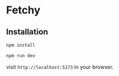 # Fetchy

## Installation

```bash
npm install

npm run dev
```

visit `http://localhost:5173` in your browser.
